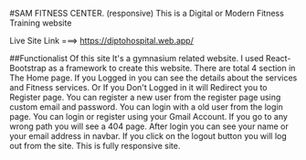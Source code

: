 #SAM FITNESS CENTER. (responsive)
This is a Digital or Modern Fitness Training website

Live Site Link ===> https://diptohospital.web.app/

##Functionalist Of this site
It's a gymnasium related website.
I used React-Bootstrap as a framework to create this website.
There are total 4 section in The Home page.
If you Logged in you can see the details about the services and Fitness services.
Or If you Don't Logged in it will Redirect you to Register page.
You can register a new user from the register page using custom email and password.
You can login with a old user from the login page.
You can login or register using your Gmail Account.
If you go to any wrong path you will see a 404 page.
After login you can see your name or your email address in navbar.
If you click on the logout button you will log out from the site.
This is fully responsive site.